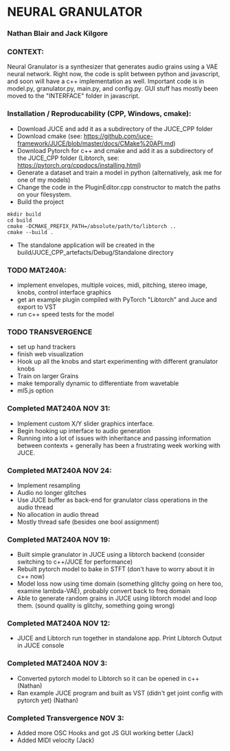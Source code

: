 # NEURAL GRANULATOR

### Nathan Blair and Jack Kilgore

### CONTEXT:

Neural Granulator is a synthesizer that generates audio grains using a VAE neural network. Right now, the code is split between python and javascript, and soon will have a c++ implementation as well. Important code is in model.py, granulator.py, main.py, and config.py. GUI stuff has mostly been moved to the "INTERFACE" folder in javascript. 

### Installation / Reproducability (CPP, Windows, cmake):
 - Download JUCE and add it as a subdirectory of the JUCE_CPP folder
 - Download cmake (see: https://github.com/juce-framework/JUCE/blob/master/docs/CMake%20API.md)
 - Download Pytorch for c++ and cmake and add it as a subdirectory of the JUCE_CPP folder (Libtorch, see: https://pytorch.org/cppdocs/installing.html) 
 - Generate a dataset and train a model in python (alternatively, ask me for one of my models)
 - Change the code in the PluginEditor.cpp constructor to match the paths on your filesystem.
 - Build the project 
```
mkdir build 
cd build 
cmake -DCMAKE_PREFIX_PATH=/absolute/path/to/libtorch ..
cmake --build .
```
 - The standalone application will be created in the build/JUCE_CPP_artefacts/Debug/Standalone directory
 

### TODO MAT240A:

- implement envelopes, multiple voices, midi, pitching, stereo image, knobs, control interface graphics
- get an example plugin compiled with PyTorch "Libtorch" and Juce and export to VST
- run c++ speed tests for the model

### TODO TRANSVERGENCE

 - set up hand trackers
 - finish web visualization
 - Hook up all the knobs and start experimenting with different granulator knobs
 - Train on larger Grains
 - make temporally dynamic to differentiate from wavetable
 - ml5.js option
 
### Completed MAT240A NOV 31:
 - Implement custom X/Y slider graphics interface. 
 - Begin hooking up interface to audio generation
 - Running into a lot of issues with inheritance and passing information between contexts + generally has been a frustrating week working with JUCE. 

### Completed MAT240A NOV 24:
 - Implement resampling
 - Audio no longer glitches
 - Use JUCE buffer as back-end for granulator class operations in the audio thread
 - No allocation in audio thread
 - Mostly thread safe (besides one bool assignment)

### Completed MAT240A NOV 19:
 - Built simple granulator in JUCE using a libtorch backend (consider switching to c++/JUCE for performance)
 - Rebuilt pytorch model to bake in STFT (don't have to worry about it in c++ now)
 - Model loss now using time domain (something glitchy going on here too, examine lambda-VAE), probably convert back to freq domain
 - Able to generate random grains in JUCE using libtorch model and loop them. (sound quality is glitchy, something going wrong)

### Completed MAT240A NOV 12:
 - JUCE and Libtorch run together in standalone app. Print Libtorch Output in JUCE console

### Completed MAT240A NOV 3:

- Converted pytorch model to Libtorch so it can be opened in c++ (Nathan)
- Ran example JUCE program and built as VST (didn't get joint config with pytorch yet) (Nathan)

### Completed Transvergence NOV 3:

- Added more OSC Hooks and got JS GUI working better (Jack)
- Added MIDI velocity (Jack)

